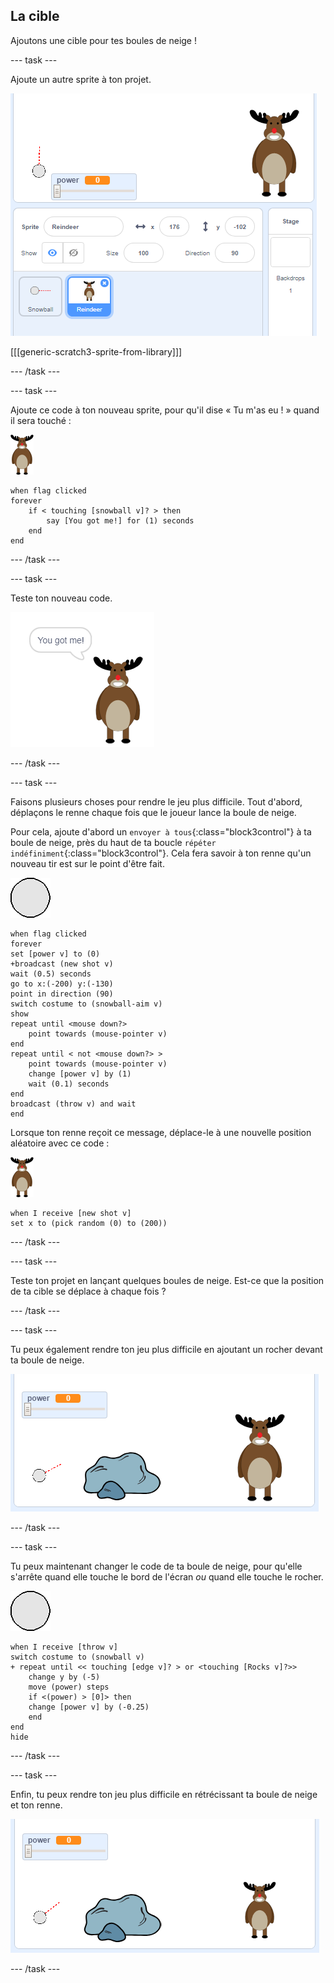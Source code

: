 ## La cible

Ajoutons une cible pour tes boules de neige !

--- task ---

Ajoute un autre sprite à ton projet.

![un sprite cible sur la scène](images/snow-deer.png)

[[[generic-scratch3-sprite-from-library]]]

--- /task ---

--- task ---

Ajoute ce code à ton nouveau sprite, pour qu'il dise « Tu m'as eu ! » quand il sera touché :

![sprite cible](images/target-sprite.png)

```blocks3
when flag clicked
forever
    if < touching [snowball v]? > then
        say [You got me!] for (1) seconds
    end
end
```

--- /task ---

--- task ---

Teste ton nouveau code.

![sprite cible disant que tu m'as eu !](images/snow-hit.png)

--- /task ---

--- task ---

Faisons plusieurs choses pour rendre le jeu plus difficile. Tout d'abord, déplaçons le renne chaque fois que le joueur lance la boule de neige.

Pour cela, ajoute d'abord un `envoyer à tous`{:class="block3control"} à ta boule de neige, près du haut de ta boucle `répéter indéfiniment`{:class="block3control"}. Cela fera savoir à ton renne qu'un nouveau tir est sur le point d'être fait.

![sprite de boule de neige](images/snowball-sprite.png)

```blocks3
when flag clicked
forever
set [power v] to (0)
+broadcast (new shot v)
wait (0.5) seconds
go to x:(-200) y:(-130)
point in direction (90)
switch costume to (snowball-aim v)
show
repeat until <mouse down?>
    point towards (mouse-pointer v)
end
repeat until < not <mouse down?> >
    point towards (mouse-pointer v)
    change [power v] by (1)
    wait (0.1) seconds
end
broadcast (throw v) and wait
end
```

Lorsque ton renne reçoit ce message, déplace-le à une nouvelle position aléatoire avec ce code :

![sprite cible](images/target-sprite.png)

```blocks3
when I receive [new shot v]
set x to (pick random (0) to (200))
```

--- /task ---

--- task ---

Teste ton projet en lançant quelques boules de neige. Est-ce que la position de ta cible se déplace à chaque fois ?

--- /task ---

--- task ---

Tu peux également rendre ton jeu plus difficile en ajoutant un rocher devant ta boule de neige.

![sprite rocher sur la scène](images/snow-rock.png)

--- /task ---

--- task ---

Tu peux maintenant changer le code de ta boule de neige, pour qu'elle s'arrête quand elle touche le bord de l'écran _ou_ quand elle touche le rocher.

![sprite de boule de neige](images/snowball-sprite.png)

```blocks3
when I receive [throw v]
switch costume to (snowball v)
+ repeat until << touching [edge v]? > or <touching [Rocks v]?>>
    change y by (-5)
    move (power) steps
    if <(power) > [0]> then
    change [power v] by (-0.25)
    end
end
hide
```

--- /task ---

--- task ---

Enfin, tu peux rendre ton jeu plus difficile en rétrécissant ta boule de neige et ton renne.

![petite boule de neige et sprite cible](images/snow-small.png)

--- /task ---
